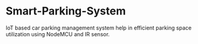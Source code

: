 # Smart-Parking-System
IoT based car parking management system help in efficient parking space utilization using NodeMCU and IR sensor.
